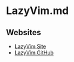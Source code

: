 # LazyVim.md

## Websites
* [LazyVim Site](https://www.lazyvim.org/)
* [LazyVim GitHub](https://github.com/LazyVim/LazyVim)
